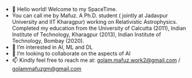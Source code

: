 - 👋 Hello world! Welcome to my SpaceTime. 
- You can call me by Mafuz.
A Ph.D. student ( jointly at Jadavpur University and IIT Kharagpur) working on Relativistic Astrophysics. Completed my education from the University of Calcutta (2011), Indian Institute of Technology, Kharagpur (2013), Indian Institute of Technology, Bombay (2020).
- 👀 I’m interested in AI, ML and DL
- 💞️ I’m looking to collaborate on the aspects of AI
- 📫 Kindly feel free to reach me at: golam.mafuz.work2@gmail.com / golammafuzgm@gmail.com

<!---
mdgolammafuz/mdgolammafuz is a ✨ special ✨ repository because its `README.md` (this file) appears on your GitHub profile.
You can click the Preview link to take a look at your changes.
--->
